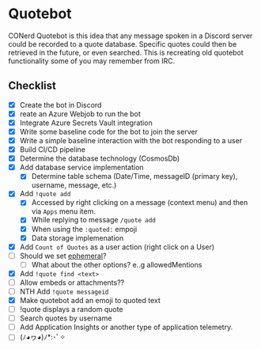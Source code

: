 # Quotebot
CONerd Quotebot is this idea that any message spoken in a Discord server could be recorded to a quote database. Specific quotes could then be retrieved in the future, or even searched.  This is recreating old quotebot functionality some of you may remember from IRC.

## Checklist
- [x] Create the bot in Discord
- [x] reate an Azure Webjob to run the bot
- [x] Integrate Azure Secrets Vault integration
- [x] Write some baseline code for the bot to join the server
- [x] Write a simple baseline interaction with the bot responding to a user
- [x] Build CI/CD pipeline
- [x] Determine the database technology (CosmosDb)
- [x] Add database service implementation
  - [x] Determine table schema (Date/Time, messageID (primary key), username, message, etc.)
- [x] Add `!quote add`
  - [x] Accessed by right clicking on a message (context menu) and then via `Apps` menu item. 
  - [x] While replying to message `/quote add`
  - [x] When using the `:quoted:` empoji
  - [x] Data storage implemenation
- [x] Add `Count of Quotes` as a user action (right click on a User)
- [ ] Should we set [ephemeral](https://github.com/discord-net/Discord.Net/blob/dev/src/Discord.Net.Core/Entities/Interactions/IDiscordInteraction.cs#L58)?
  - [ ] What about the other options? e..g allowedMentions 
- [x] Add `!quote find <text>`
- [ ] Allow embeds or attachments??
- [ ] NTH Add `!quote messageid`
- [x] Make quotebot add an emoji to quoted text
- [ ] !quote displays a random quote
- [ ] Search quotes by username
- [ ] Add Application Insights or another type of application telemetry.
- [ ] (ﾉ◕ヮ◕)ﾉ*:･ﾟ✧
